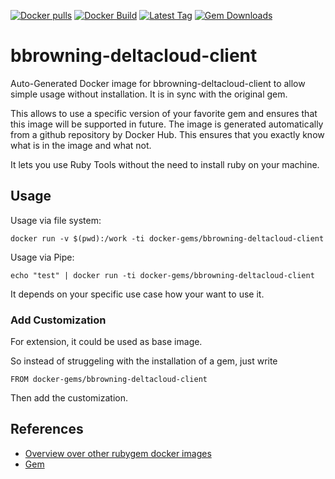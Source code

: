 [![Docker pulls](https://img.shields.io/docker/pulls/rubygem/bbrowning-deltacloud-client.svg)](https://hub.docker.com/r/rubygem/bbrowning-deltacloud-client/)
[![Docker Build](https://img.shields.io/docker/automated/rubygem/bbrowning-deltacloud-client.svg)](https://hub.docker.com/r/rubygem/bbrowning-deltacloud-client/)
[![Latest Tag](https://img.shields.io/github/tag/docker-rubygem/bbrowning-deltacloud-client.svg)](https://hub.docker.com/r/rubygem/bbrowning-deltacloud-client/)
[![Gem Downloads](https://img.shields.io/gem/dt/bbrowning-deltacloud-client.svg)](https://rubygems.org/gems/bbrowning-deltacloud-client/)
# bbrowning-deltacloud-client

Auto-Generated Docker image for bbrowning-deltacloud-client to allow simple usage without installation.
It is in sync with the original gem.

This allows to use a specific version of your favorite gem and ensures that this image will be supported in future.
The image is generated automatically from a github repository by Docker Hub.
This ensures that you exactly know what is in the image and what not.

It lets you use Ruby Tools without the need to install ruby on your machine.

## Usage

Usage via file system:

`docker run -v $(pwd):/work -ti docker-gems/bbrowning-deltacloud-client`

Usage via Pipe:

`echo "test" | docker run -ti docker-gems/bbrowning-deltacloud-client`

It depends on your specific use case how your want to use it.

### Add Customization

For extension, it could be used as base image.

So instead of struggeling with the installation of a gem, just write

`FROM docker-gems/bbrowning-deltacloud-client`

Then add the customization.

## References

 - [Overview over other rubygem docker images](https://github.com/thinkbot/docker-rubygem)
 - [Gem](https://rubygems.org/gems/bbrowning-deltacloud-client/)
